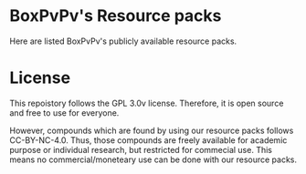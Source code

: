 # BoxPvPv's Resource packs

Here are listed BoxPvPv's publicly available resource packs.

# License

This repoistory follows the GPL 3.0v license. Therefore, it is open source and free to use for everyone.

However, compounds which are found by using our resource packs follows CC-BY-NC-4.0. Thus, those compounds are freely available for academic purpose or individual research, but restricted for commecial use.
This means no commercial/moneteary use can be done with our resource packs.
